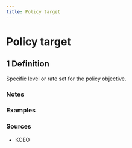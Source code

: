 ```yaml
---
title: Policy target
---
```


# Policy target

## 1 Definition

Specific level or rate set for the policy objective.

### Notes 

### Examples 

### Sources
- KCEO

